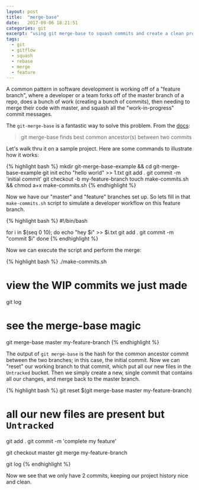 ```yaml
---
layout: post
title:  "merge-base"
date:   2017-09-06 18:21:51
categories: git
excerpt: "using git merge-base to squash commits and create a clean project history"
tags:
  - git
  - gitflow
  - squash
  - rebase
  - merge
  - feature
---
```


A common pattern in software development is working off of a "feature branch", where a developer or a team forks off of the master branch of a repo, does a bunch of work (creating a bunch of commits), then needing to merge their code with master, and squash all the "work-in-progress" commit messages.

The `git-merge-base` is a fantastic way to solve this problem.  From the [docs](https://git-scm.com/docs/git-merge-base):

> git merge-base finds best common ancestor(s) between two commits

Let's walk thru it on a sample project.  Here are some commands to illustrate how it works:

{% highlight bash %}
mkdir git-merge-base-example && cd git-merge-base-example
git init
echo "hello world" >> 1.txt
git add .
git commit -m 'initial commit'
git checkout -b my-feature-branch
touch make-commits.sh && chmod a+x make-commits.sh
{% endhighlight %}

Now we have our "master" and "feature" branches set up.  So lets fill in that `make-commits.sh` script to simulate a developer workflow on this feature branch.

{% highlight bash %}
#!/bin/bash

for i in $(seq 0 10); do
  echo "hey $i" >> $i.txt
  git add .
  git commit -m "commit $i"
done
{% endhighlight %}

Now we can execute the script and perform the merge:

{% highlight bash %}
./make-commits.sh

# view the WIP commits we just made
git log

# see the merge-base magic
git merge-base master my-feature-branch
{% endhighlight %}

The output of `git merge-base` is the hash for the common ancestor commit between the two branches; in this case, the initial commit.  Now we can "reset" our working branch to that commit, which put all our new files in the `Untracked` bucket.  Then we simply create a new, single commit that contains all our changes, and merge back to the master branch.

{% highlight bash %}
git reset $(git merge-base master my-feature-branch)
# all our new files are present but `Untracked`
git add .
git commit -m 'complete my feature'

git checkout master
git merge my-feature-branch

git log
{% endhighlight %}

Now we see that we only have 2 commits, keeping our project history nice and clean.  
